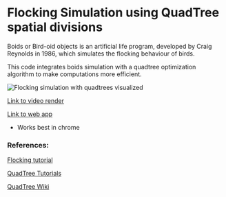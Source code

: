 # Flocking Simulation using QuadTree spatial divisions
Boids or Bird-oid objects is an artificial life program, developed by Craig Reynolds in 1986, which simulates the flocking behaviour of birds.

This code integrates boids simulation with a quadtree optimization algorithm to make computations more efficient.

![Flocking simulation with quadtrees visualized](https://github.com/M87K452b/flocking-quadtree/blob/main/flocking_quadTree_visualized.gif)

[Link to video render](https://youtu.be/Ya8T3lhLIgk)

[Link to web app](https://vharivinay.github.io/flocking-quadtree/)
- Works best in chrome

### References:
[Flocking tutorial](https://www.youtube.com/watch?v=mhjuuHl6qHM)

[QuadTree Tutorials](https://www.youtube.com/watch?v=OJxEcs0w_kE)

[QuadTree Wiki](https://en.wikipedia.org/wiki/Quadtree)
